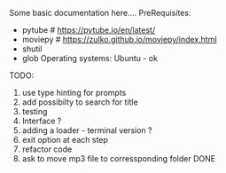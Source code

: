 Some basic documentation here....
PreRequisites: 
- pytube    # https://pytube.io/en/latest/
- moviepy   # https://zulko.github.io/moviepy/index.html
- shutil 
- glob 
Operating systems:
Ubuntu - ok 


TODO:
1. use type hinting for prompts
2. add possibilty to search for title
3. testing 
4. Interface ?
5. adding a loader - terminal version ?
6. exit option at each step
7. refactor code
8. ask to move mp3 file to corressponding folder  DONE

